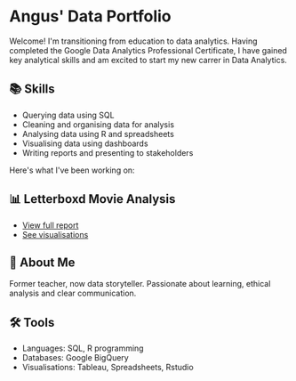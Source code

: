 # Angus' Data Portfolio

Welcome! I'm transitioning from education to data analytics. Having completed the Google Data Analytics Professional Certificate, I have gained key analytical skills and am excited to start my new carrer in Data Analytics. 

## 📚 Skills
* Querying data using SQL
* Cleaning and organising data for analysis
* Analysing data using R and spreadsheets
* Visualising data using dashboards
* Writing reports and presenting to stakeholders

Here's what I've been working on:

## 📊 Letterboxd Movie Analysis
- [View full report](https://github.com/Angus-GS/Angus-GS.github.io/blob/5e6e5d831a6b10c38772798679190129953fa720/README.md)
- [See visualisations](#)

## 📁 About Me
Former teacher, now data storyteller. Passionate about learning, ethical analysis and clear communication.

## 🛠️ Tools
* Languages: SQL, R programming
* Databases: Google BigQuery
* Visualisations: Tableau, Spreadsheets, Rstudio

